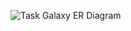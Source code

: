 ![Task Galaxy ER Diagram](https://raw.github.com/helenswanson/sc5_task_galaxy/master/task_galaxy_er.jpg)
